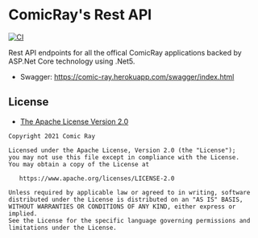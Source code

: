 # ComicRay's Rest API

[![CI](https://github.com/Comic-Ray/comicray-rest-api/actions/workflows/ci.yml/badge.svg)](https://github.com/Comic-Ray/comicray-rest-api/actions/workflows/ci.yml)

Rest API endpoints for all the offical ComicRay applications backed by ASP.Net Core technology using .Net5.

- Swagger: https://comic-ray.herokuapp.com/swagger/index.html

## License

- [The Apache License Version 2.0](https://www.apache.org/licenses/LICENSE-2.0.txt)

```
Copyright 2021 Comic Ray

Licensed under the Apache License, Version 2.0 (the "License");
you may not use this file except in compliance with the License.
You may obtain a copy of the License at

   https://www.apache.org/licenses/LICENSE-2.0

Unless required by applicable law or agreed to in writing, software
distributed under the License is distributed on an "AS IS" BASIS,
WITHOUT WARRANTIES OR CONDITIONS OF ANY KIND, either express or implied.
See the License for the specific language governing permissions and
limitations under the License.
```
